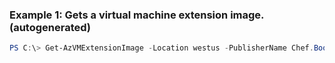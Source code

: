 ### Example 1: Gets a virtual machine extension image. (autogenerated)
```powershell
PS C:\> Get-AzVMExtensionImage -Location westus -PublisherName Chef.Bootstrap.WindowsAzure -Type ChefClient
```

